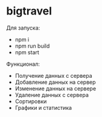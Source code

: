 # bigtravel

Для запуска: 
- npm i 
- npm run build
- npm start

Функционал:
- Получение данных с сервера
- Добавление данных на сервер
- Изменение данных на сервере
- Удаление данных с сервера
- Сортировки
- Графики и статистика
